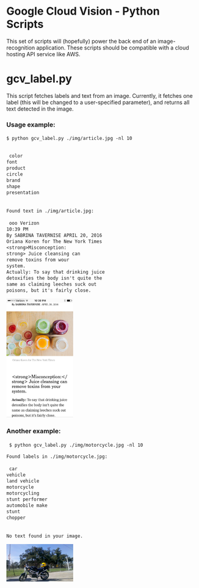 # Google Cloud Vision  - Python Scripts

This set of scripts will (hopefully) power the back end of an image-recognition application. These scripts should be compatible with a cloud hosting API service like AWS.

# gcv_label.py

This script fetches labels and text from an image. Currently, it fetches one label (this will be changed to a user-specified parameter), and returns all text detected in the image.

### Usage example:

`$ python gcv_label.py ./img/article.jpg -nl 10`
```Found labels in ./img/article.jpg:
 
 color
font
product
circle
brand
shape
presentation 
 

Found text in ./img/article.jpg:
 
 ooo Verizon
10:39 PM
By SABRINA TAVERNISE APRIL 20, 2016
Oriana Koren for The New York Times
<strong>Misconception:
strong> Juice cleansing can
remove toxins from wour
system.
Actually: To say that drinking juice
detoxifies the body isn't quite the
same as claiming leeches suck out
poisons, but it's fairly close.
 ```
 
<img src = "https://github.com/jpgard/mhacksixteen/blob/master/jpgard/img/article.jpg" width = "175">

### Another example:

` $ python gcv_label.py ./img/motorcycle.jpg -nl 10`

```
Found labels in ./img/motorcycle.jpg:
 
 car
vehicle
land vehicle
motorcycle
motorcycling
stunt performer
automobile make
stunt
chopper 


No text found in your image.
```

<img src = "https://github.com/jpgard/mhacksixteen/blob/master/jpgard/img/motorcycle.jpg" width = "175">


